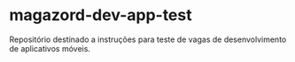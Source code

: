 # magazord-dev-app-test
Repositório destinado a instruções para teste de vagas de desenvolvimento de aplicativos móveis.
